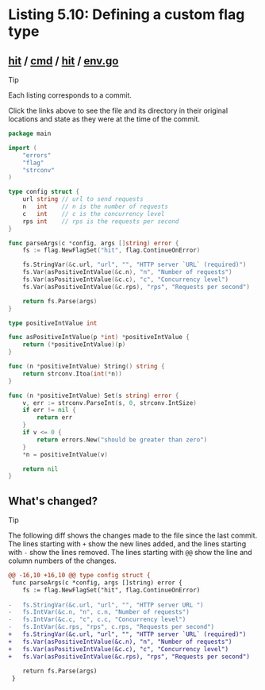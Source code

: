 # Listing 5.10: Defining a custom flag type

## [hit](https://github.com/inancgumus/gobyexample/blob/0ba1d91f0fe1920079509d39981c1d4df561b3f5/hit) / [cmd](https://github.com/inancgumus/gobyexample/blob/0ba1d91f0fe1920079509d39981c1d4df561b3f5/hit/cmd) / [hit](https://github.com/inancgumus/gobyexample/blob/0ba1d91f0fe1920079509d39981c1d4df561b3f5/hit/cmd/hit) / [env.go](https://github.com/inancgumus/gobyexample/blob/0ba1d91f0fe1920079509d39981c1d4df561b3f5/hit/cmd/hit/env.go)

> [!TIP]
> Each listing corresponds to a commit.
>
> Click the links above to see the file and its directory in their original locations and state as they were at the time of the commit.

```go
package main

import (
	"errors"
	"flag"
	"strconv"
)

type config struct {
	url string // url to send requests
	n   int    // n is the number of requests
	c   int    // c is the concurrency level
	rps int    // rps is the requests per second
}

func parseArgs(c *config, args []string) error {
	fs := flag.NewFlagSet("hit", flag.ContinueOnError)

	fs.StringVar(&c.url, "url", "", "HTTP server `URL` (required)")
	fs.Var(asPositiveIntValue(&c.n), "n", "Number of requests")
	fs.Var(asPositiveIntValue(&c.c), "c", "Concurrency level")
	fs.Var(asPositiveIntValue(&c.rps), "rps", "Requests per second")

	return fs.Parse(args)
}

type positiveIntValue int

func asPositiveIntValue(p *int) *positiveIntValue {
	return (*positiveIntValue)(p)
}

func (n *positiveIntValue) String() string {
	return strconv.Itoa(int(*n))
}

func (n *positiveIntValue) Set(s string) error {
	v, err := strconv.ParseInt(s, 0, strconv.IntSize)
	if err != nil {
		return err
	}
	if v <= 0 {
		return errors.New("should be greater than zero")
	}
	*n = positiveIntValue(v)

	return nil
}
```

## What's changed?

> [!TIP]
> The following diff shows the changes made to the file since the last commit.
> The lines starting with `+` show the new lines added, and the lines starting with `-` show the lines removed.
> The lines starting with `@@` show the line and column numbers of the changes.

```diff
@@ -16,10 +16,10 @@ type config struct {
 func parseArgs(c *config, args []string) error {
 	fs := flag.NewFlagSet("hit", flag.ContinueOnError)
 
-	fs.StringVar(&c.url, "url", "", "HTTP server URL ")
-	fs.IntVar(&c.n, "n", c.n, "Number of requests")
-	fs.IntVar(&c.c, "c", c.c, "Concurrency level")
-	fs.IntVar(&c.rps, "rps", c.rps, "Requests per second")
+	fs.StringVar(&c.url, "url", "", "HTTP server `URL` (required)")
+	fs.Var(asPositiveIntValue(&c.n), "n", "Number of requests")
+	fs.Var(asPositiveIntValue(&c.c), "c", "Concurrency level")
+	fs.Var(asPositiveIntValue(&c.rps), "rps", "Requests per second")
 
 	return fs.Parse(args)
 }
```

